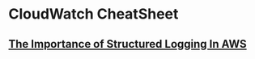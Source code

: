 # CloudWatch CheatSheet

## [The Importance of Structured Logging In AWS](https://medium.com/@connorbutch/the-importance-of-structured-logging-in-aws-and-anywhere-else-52a4534c53aa)
